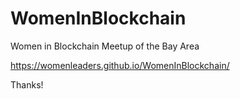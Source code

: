 # WomenInBlockchain

Women in Blockchain Meetup of the Bay Area

https://womenleaders.github.io/WomenInBlockchain/

Thanks!
